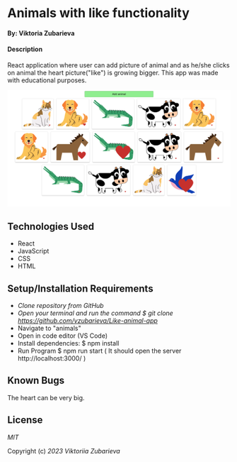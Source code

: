 # Animals with like functionality

#### By: Viktoria Zubarieva

#### Description

React application where user can add picture of animal and as he/she clicks on animal the heart picture("like") is growing bigger. This app was made with educational purposes. 


![project-screenshot](src/screenshot/Screenshot.png)



## Technologies Used

- React
- JavaScript
- CSS
- HTML

## Setup/Installation Requirements

- _Clone repository from GitHub_
- _Open your terminal and run the command $ git clone https://github.com/vzubarieva/Like-animal-app_
- Navigate to "animals"
- Open in code editor (VS Code)
- Install dependencies: $ npm install
- Run Program $ npm run start ( It should open the server http://localhost:3000/ )

## Known Bugs

The heart can be very big.

## License

_MIT_

Copyright (c) _2023_ _Viktoriia Zubarieva_
